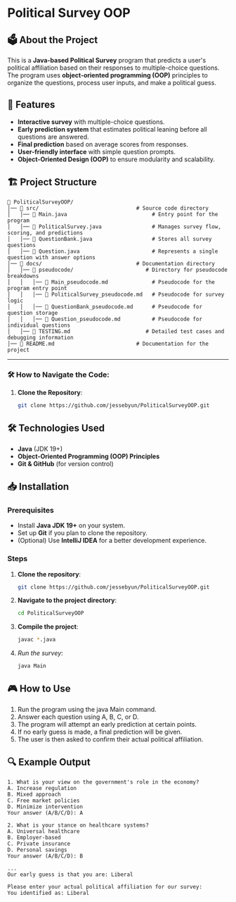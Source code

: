 # Political Survey OOP

## 🗳️ About the Project
This is a **Java-based Political Survey** program that predicts a user's political affiliation based on their responses to multiple-choice questions. The program uses **object-oriented programming (OOP)** principles to organize the questions, process user inputs, and make a political guess.

## 📌 Features
- **Interactive survey** with multiple-choice questions.
- **Early prediction system** that estimates political leaning before all questions are answered.
- **Final prediction** based on average scores from responses.
- **User-friendly interface** with simple question prompts.
- **Object-Oriented Design (OOP)** to ensure modularity and scalability.

## 🏗️ Project Structure
```
📂 PoliticalSurveyOOP/
│── 📂 src/                               # Source code directory
│   │── 📄 Main.java                           # Entry point for the program
│   │── 📄 PoliticalSurvey.java                # Manages survey flow, scoring, and predictions
│   │── 📄 QuestionBank.java                   # Stores all survey questions
│   │── 📄 Question.java                       # Represents a single question with answer options
│── 📂 docs/                              # Documentation directory
│   │── 📂 pseudocode/                       # Directory for pseudocode breakdowns
│   │   │── 📄 Main_pseudocode.md              # Pseudocode for the program entry point
│   │   │── 📄 PoliticalSurvey_pseudocode.md   # Pseudocode for survey logic
│   │   │── 📄 QuestionBank_pseudocode.md      # Pseudocode for question storage
│   │   │── 📄 Question_pseudocode.md          # Pseudocode for individual questions
│   │── 📄 TESTING.md                        # Detailed test cases and debugging information
│── 📄 README.md                          # Documentation for the project
```

---

### 🛠️ How to Navigate the Code:
1. **Clone the Repository**:
   ```sh
   git clone https://github.com/jessebyun/PoliticalSurveyOOP.git
   ```
## 🛠️ Technologies Used
- **Java** (JDK 19+)
- **Object-Oriented Programming (OOP) Principles**
- **Git & GitHub** (for version control)

## 📥 Installation
### Prerequisites
- Install **Java JDK 19+** on your system.
- Set up **Git** if you plan to clone the repository.
- (Optional) Use **IntelliJ IDEA** for a better development experience.

### Steps
1. **Clone the repository**:
   ```sh
   git clone https://github.com/jessebyun/PoliticalSurveyOOP.git
   ```
2. **Navigate to the project directory**:
    ```sh
    cd PoliticalSurveyOOP
    ```
3. **Compile the project**:
    ```sh
    javac *.java
    ```
4. *Run the survey*:
    ```sh
   java Main
   ```
## 🎮 How to Use
1. Run the program using the java Main command.
2. Answer each question using A, B, C, or D.
3. The program will attempt an early prediction at certain points.
4. If no early guess is made, a final prediction will be given.
5. The user is then asked to confirm their actual political affiliation.

## 🔍 Example Output
```
1. What is your view on the government's role in the economy?
A. Increase regulation
B. Mixed approach
C. Free market policies
D. Minimize intervention
Your answer (A/B/C/D): A

2. What is your stance on healthcare systems?
A. Universal healthcare
B. Employer-based
C. Private insurance
D. Personal savings
Your answer (A/B/C/D): B

...
Our early guess is that you are: Liberal

Please enter your actual political affiliation for our survey: 
You identified as: Liberal
```

